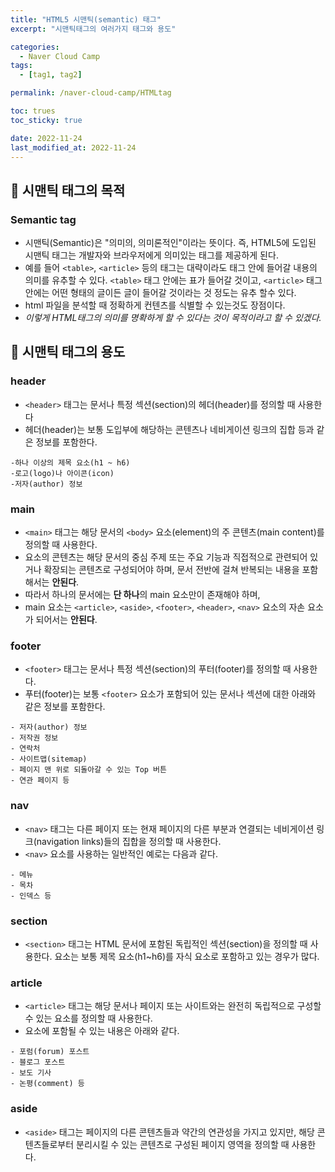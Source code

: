 ```yaml
---
title: "HTML5 시맨틱(semantic) 태그"
excerpt: "시맨틱태그의 여러가지 태그와 용도"

categories:
  - Naver Cloud Camp
tags:
  - [tag1, tag2]

permalink: /naver-cloud-camp/HTMLtag

toc: trues
toc_sticky: true

date: 2022-11-24
last_modified_at: 2022-11-24
---
```


## 🦥 시맨틱 태그의 목적
### Semantic tag
- 시맨틱(Semantic)은 "의미의, 의미론적인"이라는 뜻이다.
즉, HTML5에 도입된 시맨틱 태그는 개발자와 브라우저에게 의미있는 태그를 제공하게 된다.
- 예를 들어 `<table>`, `<article>` 등의 태그는 대략이라도 태그 안에 들어갈 내용의 의미를 유추할 수 있다.
`<table>` 태그 안에는 표가 들어갈 것이고, 
`<article>` 태그 안에는 어떤 형태의 글이든 글이 들어갈 것이라는 것 정도는 유추 할수 있다.
-  html 파일을 분석할 때 정확하게 컨텐츠를 식별할 수 있는것도 장점이다.
- *이렇게 HTML태그의 의미를 명확하게 할 수 있다는 것이 목적이라고 할 수 있겠다.*

 
## 🦥 시맨틱 태그의 용도

### header
- `<header>` 태그는 문서나 특정 섹션(section)의 헤더(header)를 정의할 때 사용한다
- 헤더(header)는 보통 도입부에 해당하는 콘텐츠나 네비게이션 링크의 집합 등과 같은 정보를 포함한다.

```
-하나 이상의 제목 요소(h1 ~ h6)
-로고(logo)나 아이콘(icon)
-저자(author) 정보
```

### main
- `<main>` 태그는 해당 문서의 `<body>` 요소(element)의 주 콘텐츠(main content)를 정의할 때 사용한다.
- 요소의 콘텐츠는 해당 문서의 중심 주제 또는 주요 기능과 직접적으로 관련되어 있거나 확장되는 콘텐츠로 구성되어야 하며, 문서 전반에 걸쳐 반복되는 내용을 포함해서는 **안된다**.
- 따라서 하나의 문서에는 **단 하나**의 main 요소만이 존재해야 하며,
- main 요소는 `<article>`, `<aside>`, `<footer>`, `<header>`, `<nav>` 요소의 자손 요소가 되어서는 **안된다**.

### footer
- `<footer>` 태그는 문서나 특정 섹션(section)의 푸터(footer)를 정의할 때 사용한다.
- 푸터(footer)는 보통 `<footer>` 요소가 포함되어 있는 문서나 섹션에 대한 아래와 같은 정보를 포함한다.

```
- 저자(author) 정보
- 저작권 정보
- 연락처
- 사이트맵(sitemap)
- 페이지 맨 위로 되돌아갈 수 있는 Top 버튼
- 연관 페이지 등
```

### nav
- `<nav>` 태그는 다른 페이지 또는 현재 페이지의 다른 부분과 연결되는 네비게이션 링크(navigation links)들의 집합을 정의할 때 사용한다.
- `<nav>` 요소를 사용하는 일반적인 예로는 다음과 같다.

```
- 메뉴
- 목차
- 인덱스 등
```

### section
- `<section>`  태그는 HTML 문서에 포함된 독립적인 섹션(section)을 정의할 때 사용한다. 요소는 보통 제목 요소(h1~h6)를 자식 요소로 포함하고 있는 경우가 많다.

### article
- `<article>` 태그는 해당 문서나 페이지 또는 사이트와는 완전히 독립적으로 구성할 수 있는 요소를 정의할 때 사용한다.
- 요소에 포함될 수 있는 내용은 아래와 같다.

```
- 포럼(forum) 포스트
- 블로그 포스트
- 보도 기사
- 논평(comment) 등
```

### aside
- `<aside>` 태그는 페이지의 다른 콘텐츠들과 약간의 연관성을 가지고 있지만, 해당 콘텐츠들로부터 분리시킬 수 있는 콘텐츠로 구성된 페이지 영역을 정의할 때 사용한다.



